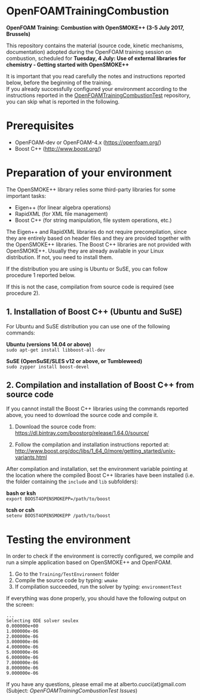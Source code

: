 # OpenFOAMTrainingCombustion
**OpenFOAM Training: Combustion with OpenSMOKE++ (3-5 July 2017, Brussels)**

This repository contains the material (source code, kinetic mechanisms, documentation) adopted during the OpenFOAM training session on combustion, scheduled for **Tuesday, 4 July: Use of external libraries for chemistry - Getting started with OpenSMOKE++**

It is important that you read carefully the notes and instructions reported below, before the beginning of the training.  
If you already successfully configured your environment according to the instructions reported in the [OpenFOAMTrainingCombustionTest](https://github.com/acuoci/OpenFOAMTrainingCombustionTest) repository, you can skip what is reported in the following.

# Prerequisites
* OpenFOAM-dev or OpenFOAM-4.x (https://openfoam.org/)
* Boost C++ (http://www.boost.org/)

# Preparation of your environment
The OpenSMOKE++ library relies some third-party libraries for some important tasks:
* Eigen++ (for linear algebra operations)
* RapidXML (for XML file management)
* Boost C++ (for string manipulation, file system operations, etc.)

The Eigen++ and RapidXML libraries do not require precompilation, since they are entirely based on header files and they are provided together with the OpenSMOKE++ libraries. The Boost C++ libraries are not provided with OpenSMOKE++. Usually they are already available in your Linux distribution. If not, you need to install them.  

If the distribution you are using is Ubuntu or SuSE, you can follow procedure 1 reported below.  

If this is not the case, compilation from source code is required (see procedure 2).

## 1. Installation of Boost C++ (Ubuntu and SuSE)
For Ubuntu and SuSE distribution you can use one of the following commands:

**Ubuntu (versions 14.04 or above)**  
`sudo apt-get install libboost-all-dev`

**SuSE (OpenSuSE/SLES v12 or above, or Tumbleweed)**   
`sudo zypper install boost-devel`

## 2. Compilation and installation of Boost C++ from source code
If you cannot install the Boost C++ libraries using the commands reported above, you need to download the source code and compile it.

1. Download the source code from:  
https://dl.bintray.com/boostorg/release/1.64.0/source/

2. Follow the compilation and installation instructions reported at:  
http://www.boost.org/doc/libs/1_64_0/more/getting_started/unix-variants.html

After compilation and installation, set the environment variable pointing at the location where the compiled Boost C++ libraries have been installed (i.e. the folder containing the `include` and `lib` subfolders):

**bash or ksh**  
`export BOOST4OPENSMOKEPP=/path/to/boost`

**tcsh or csh**  
`setenv BOOST4OPENSMOKEPP /path/to/boost`

# Testing the environment
In order to check if the environment is correctly configured, we compile and run a simple application based on OpenSMOKE++ and OpenFOAM.
1. Go to the `Training/TestEnvironment` folder
2. Compile the source code by typing: `wmake`
3. If compilation succeeded, run the solver by typing: `environmentTest`  

If everything was done properly, you should have the following output on the screen:
```
...
Selecting ODE solver seulex
0.000000e+00
1.000000e-06
2.000000e-06
3.000000e-06
4.000000e-06
5.000000e-06
6.000000e-06
7.000000e-06
8.000000e-06
9.000000e-06
```

If you have any questions, please email me at alberto.cuoci(at)gmail.com (Subject: *OpenFOAMTrainingCombustionTest Issues*)

